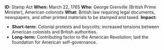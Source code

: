 **ID:** Stamp Act
**When:** March 22, 1765
**Who:** George Grenville (British Prime Minister), American colonists
**What:** British law requiring legal documents, newspapers, and other printed materials to be stamped and taxed.
**Impact:**

* **Short-term:** Colonial protests and boycotts; increased tensions between American colonists and British authorities.
* **Long-term:** Contributing factor to the American Revolution; laid the foundation for American self-governance.